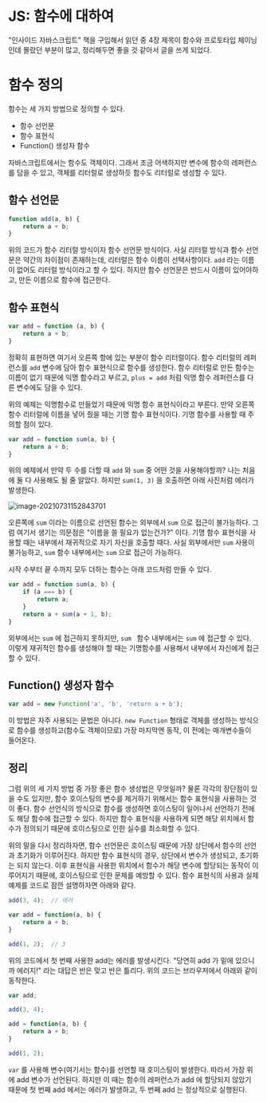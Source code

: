 # JS: 함수에 대하여

"인사이드 자바스크립트" 책을 구입해서 읽던 중 4장 제목이 함수와 프로토타입 체이닝인데 몰랐던 부분이 많고, 정리해두면 좋을 것 같아서 글을 쓰게 되었다. 

# 함수 정의

함수는 세 가지 방법으로 정의할 수 있다.

* 함수 선언문
* 함수 표현식
* Function() 생성자 함수

자바스크립트에서는 함수도 객체이다. 그래서 조금 어색하지만 변수에 함수의 레퍼런스를 담을 수 있고, 객체를 리터럴로 생성하듯 함수도 리터럴로 생성할 수 있다.



## 함수 선언문

```javascript
function add(a, b) {
    return a + b;
}
```

위의 코드가 함수 리터럴 방식이자 함수 선언문 방식이다. 사실 리터럴 방식과 함수 선언문은 약간의 차이점이 존재하는데, 리터럴은 함수 이름이 선택사항이다. `add` 라는 이름이 없어도 리터럴 방식이라고 할  수 있다. 하지만 함수 선언문은 반드시 이름이 있어야하고, 만든 이름으로 함수에 접근한다.



## 함수 표현식

```javascript
var add = function (a, b) {
    return a + b;
}
```

정확히 표현하면 여기서 오른쪽 항에 있는 부분이 함수 리터럴이다. 함수 리터럴의 레퍼런스를 `add` 변수에 담아 함수 표현식으로 함수를 생성한다. 함수 리터럴로 만든 함수는 이름이 없기 때문에 익명 함수라고 부르고, `plus = add` 처럼 익명 함수 레퍼런스를 다른 변수에도 담을 수 있다.

위의 예제는 익명함수로 만들었기 때문에 익명 함수 표현식이라고 부른다. 만약 오른쪽 함수 리터럴에 이름을 넣어 줬을 때는 기명 함수 표현식이다. 기명 함수를 사용할 때 주의할 점이 있다.

```javascript
var add = function sum(a, b) {
    return a + b;
}
```

위의 예제에서 만약 두 수를 더할 때 `add` 와 `sum` 중 어떤 것을 사용해야할까? 나는 처음에 둘 다 사용해도 될 줄 알았다. 하지만 `sum(1, 3)` 을 호출하면 아래 사진처럼 에러가 발생한다.

![image-20210731152843701](C:\Users\양채훈\AppData\Roaming\Typora\typora-user-images\image-20210731152843701.png)

오른쪽에 `sum` 이라는 이름으로 선언된 함수는 외부에서 `sum` 으로 접근이 불가능하다. 그럼 여기서 생기는 의문점은 "이름을 쓸 필요가 없는건가?" 이다. 기명 함수 표현식을 사용할 때는 내부에서 재귀적으로 자기 자신을 호출할 때다. 사실 외부에서만 `sum` 사용이 불가능하고, `sum` 함수 내부에서는 `sum` 으로 접근이 가능하다.

시작 수부터 끝 수까지 모두 더하는 함수는 아래 코드처럼 만들 수 있다.

```javascript
var add = function sum(a, b) {
    if (a === b) {
        return a;
    }
    return a + sum(a + 1, b);
}
```

외부에서는 `sum` 에 접근하지 못하지만, `sum ` 함수 내부에서는 `sum` 에 접근할 수 있다. 이렇게 재귀적인 함수를 생성해야 할 때는 기명함수를 사용해서 내부에서 자신에게 접근할 수 있다.

## Function() 생성자 함수

```javascript
var add = new Function('a', 'b', 'return a + b');
```

이 방법은 자주 사용되는 문법은 아니다. `new Function` 형태로 객체를 생성하는 방식으로 함수를 생성하고(함수도 객체이므로) 가장 마지막엔 동작, 이 전에는 매개변수들이 들어온다.



## 정리

그럼 위의 세 가지 방법 중 가장 좋은 함수 생성법은 무엇일까? 물론 각각의 장단점이 있을 수도 있지만, 함수 호이스팅의 변수를 제거하기 위해서는 함수 표현식을 사용하는 것이 좋다. 함수 선언식의 방식으로 함수를 생성하면 호이스팅이 일어나서 선언하기 전에도 해당 함수에 접근할 수 있다. 하지만 함수 표현식을 사용하게 되면 해당 위치에서 함수가 정의되기 때문에 호이스팅으로 인한 실수를 최소화할 수 있다.

위의 말을 다시 정리하자면, 함수 선언문은 호이스팅 때문에 가장 상단에서 함수의 선언과 초기화가 이루어진다. 하지만 함수 표현식의 경우, 상단에서 변수가 생성되고,  초기화는 되지 않는다. 이후 표현식을 사용한 위치에서 함수가 해당 변수에 할당되는 동작이 이루어지기 때문에, 호이스팅으로 인한 문제를 예방할 수 있다. 함수 표현식의 사용과 실제 예제를 코드로 잠깐 설명하자면 아래와 같다.

```javascript
add(3, 4);	// 에러

var add = function(a, b) {
    return a + b;
}

add(1, 2);	// 3
```

위의 코드에서 첫 번째 사용한 add는 에러를 발생시킨다. "당연히 add 가 밑에 있으니까 에러지!" 라는 대답은 반은 맞고 반은 틀리다. 위의 코드는 브라우저에서 아래와 같이 동작한다.

```javascript
var add;

add(3, 4);

add = function(a, b) {
    return a + b;
}

add(1, 2);
```

`var` 를 사용해 변수(여기서는 함수)를 선언할 때 호이스팅이 발생한다. 따라서 가장 위에 add 변수가 선언된다. 하지만 이 때는 함수의 레퍼런스가 add 에 할당되지 않았기 때문에 첫 번째 add 에서는 에러가 발생하고, 두 번째 add 는 정상적으로 실행된다.

